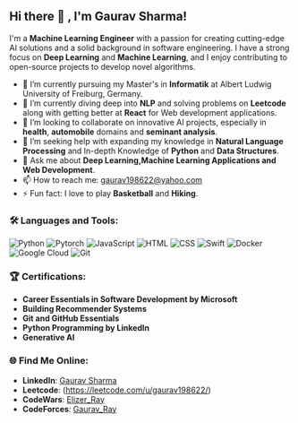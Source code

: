 ## Hi there 👋 , I'm Gaurav Sharma!

I'm a **Machine Learning Engineer** with a passion for creating cutting-edge AI solutions and a solid background in software engineering. I have a strong focus on **Deep Learning** and **Machine Learning**, and I enjoy contributing to open-source projects to develop novel algorithms.

- 🔭 I’m currently pursuing my Master's in **Informatik** at Albert Ludwig University of Freiburg, Germany.
- 🌱 I’m currently diving deep into **NLP** and solving problems on **Leetcode** along with getting better at **React** for Web development applications.
- 👯 I’m looking to collaborate on innovative AI projects, especially in **health**, **automobile** domains and **seminant analysis**.
- 🤔 I’m seeking help with expanding my knowledge in **Natural Language Processing** and In-depth Knowledge of **Python** and **Data Structures**.
- 💬 Ask me about **Deep Learning,Machine Learning Applications and Web Development**.
- 📫 How to reach me: gaurav198622@yahoo.com
- ⚡ Fun fact: I love to play **Basketball** and **Hiking**.

### 🛠️ Languages and Tools:

![Python](https://img.shields.io/badge/-Python-3776AB?logo=python&logoColor=white&style=for-the-badge)
![Pytorch](https://img.shields.io/badge/-Pytorch-EE4C2C?logo=pytorch&logoColor=white&style=for-the-badge)
![JavaScript](https://img.shields.io/badge/-JavaScript-F7DF1E?logo=javascript&logoColor=black&style=for-the-badge)
![HTML](https://img.shields.io/badge/-HTML-E34F26?logo=html5&logoColor=white&style=for-the-badge)
![CSS](https://img.shields.io/badge/-CSS-1572B6?logo=css3&logoColor=white&style=for-the-badge)
![Swift](https://img.shields.io/badge/-Swift-FA7343?logo=swift&logoColor=white&style=for-the-badge)
![Docker](https://img.shields.io/badge/-Docker-2496ED?logo=docker&logoColor=white&style=for-the-badge)
![Google Cloud](https://img.shields.io/badge/-Google%20Cloud-4285F4?logo=googlecloud&logoColor=white&style=for-the-badge)
![Git](https://img.shields.io/badge/-Git-F05032?logo=git&logoColor=white&style=for-the-badge)

### 🏆 Certifications:

- **Career Essentials in Software Development by Microsoft**
- **Building Recommender Systems**
- **Git and GitHub Essentials**
- **Python Programming by LinkedIn**
- **Generative AI**

### 🌐 Find Me Online:

- **LinkedIn**: [Gaurav Sharma](http://www.linkedin.com/in/gaurav-sharma-b01b4911a)
- **Leetcode**: (https://leetcode.com/u/gaurav198622/)
- **CodeWars**: [Elizer_Ray](https://www.codewars.com/users/Elizer_Ray)
- **CodeForces**: [Gaurav_Ray](https://codeforces.com/profile/Gaurav_Ray)
